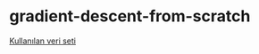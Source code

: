 # gradient-descent-from-scratch

[Kullanılan veri seti](https://www.kaggle.com/datasets/camnugent/california-housing-prices)
